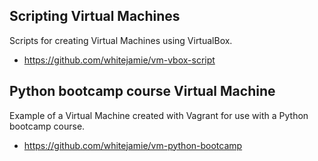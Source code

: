 ## Scripting Virtual Machines

Scripts for creating Virtual Machines using VirtualBox.

- <https://github.com/whitejamie/vm-vbox-script>

## Python bootcamp course Virtual Machine

Example of a Virtual Machine created with Vagrant for use with a Python bootcamp course.

- <https://github.com/whitejamie/vm-python-bootcamp>
